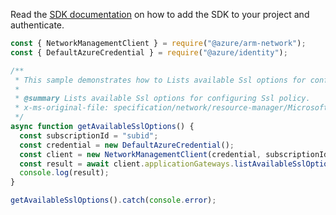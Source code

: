 Read the [SDK documentation](https://github.com/Azure/azure-sdk-for-js/blob/%40azure%2Farm-network_28.0.0/sdk/network/arm-network/README.md) on how to add the SDK to your project and authenticate.

```javascript
const { NetworkManagementClient } = require("@azure/arm-network");
const { DefaultAzureCredential } = require("@azure/identity");

/**
 * This sample demonstrates how to Lists available Ssl options for configuring Ssl policy.
 *
 * @summary Lists available Ssl options for configuring Ssl policy.
 * x-ms-original-file: specification/network/resource-manager/Microsoft.Network/stable/2021-08-01/examples/ApplicationGatewayAvailableSslOptionsGet.json
 */
async function getAvailableSslOptions() {
  const subscriptionId = "subid";
  const credential = new DefaultAzureCredential();
  const client = new NetworkManagementClient(credential, subscriptionId);
  const result = await client.applicationGateways.listAvailableSslOptions();
  console.log(result);
}

getAvailableSslOptions().catch(console.error);
```
